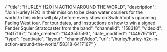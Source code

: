 {
    "title": "HURLEY H2O IN ACTION AROUND THE WORLD",
    "description": "Join Hurley H2O in their mission to be clean water couriers for the world.\nThis video will play before every show on Switchfoot's upcoming Fading West tour. For tour dates, and instructions on how to win a signed Fender Squier Stratocaster from the band",
    "channelid": "158318",
    "videoid": "6417167",
    "date_created": "1443551593",
    "date_modified": "1449797151",
    "type": "captivate",
    "layout": "channelVideo",
    "url": "\/hurley\/hurley-h2o-in-action-around-the-world\/158318-6417167"
}